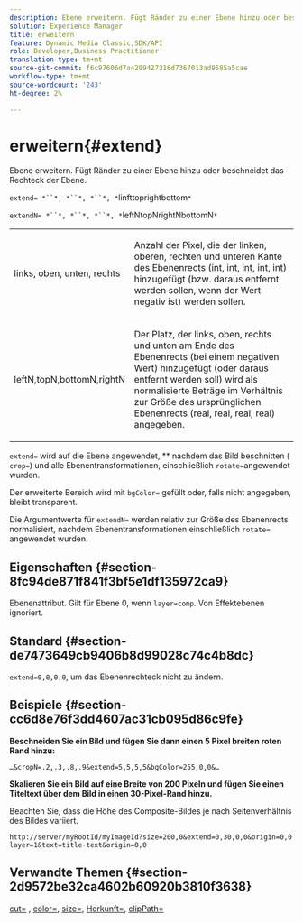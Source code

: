 ```yaml
---
description: Ebene erweitern. Fügt Ränder zu einer Ebene hinzu oder beschneidet das Rechteck der Ebene.
solution: Experience Manager
title: erweitern
feature: Dynamic Media Classic,SDK/API
role: Developer,Business Practitioner
translation-type: tm+mt
source-git-commit: f6c97606d7a4209427316d7367013ad9585a5cae
workflow-type: tm+mt
source-wordcount: '243'
ht-degree: 2%

---
```



# erweitern{#extend}

Ebene erweitern. Fügt Ränder zu einer Ebene hinzu oder beschneidet das Rechteck der Ebene.

`extend= *``*, *``*, *``*, *`linfttoprightbottom`*`

`extendN= *``*, *``*, *``*, *`leftNtopNrightNbottomN`*`

<table id="simpletable_1DCCD469712B423C8154630127DC5F54"> 
 <tr class="strow"> 
  <td class="stentry"> <p><span class="codeph"> <span class="varname"> links, oben, unten, rechts</span></span> </p></td> 
  <td class="stentry"> <p>Anzahl der Pixel, die der linken, oberen, rechten und unteren Kante des Ebenenrects (int, int, int, int, int) hinzugefügt (bzw. daraus entfernt werden sollen, wenn der Wert negativ ist) werden sollen. </p></td> 
 </tr> 
 <tr class="strow"> 
  <td class="stentry"> <p><span class="codeph"> <span class="varname"> leftN,topN,bottomN,rightN</span></span> </p></td> 
  <td class="stentry"> <p>Der Platz, der links, oben, rechts und unten am Ende des Ebenenrects (bei einem negativen Wert) hinzugefügt (oder daraus entfernt werden soll) wird als normalisierte Beträge im Verhältnis zur Größe des ursprünglichen Ebenenrects (real, real, real, real) angegeben. </p></td> 
 </tr> 
</table>

`extend=` wird auf die Ebene angewendet,  ** nachdem das Bild beschnitten (  `crop=`) und alle Ebenentransformationen, einschließlich  `rotate=`angewendet wurden.

Der erweiterte Bereich wird mit `bgColor=` gefüllt oder, falls nicht angegeben, bleibt transparent.

Die Argumentwerte für `extendN=` werden relativ zur Größe des Ebenenrects normalisiert, nachdem Ebenentransformationen einschließlich `rotate=` angewendet wurden.

## Eigenschaften {#section-8fc94de871f841f3bf5e1df135972ca9}

Ebenenattribut. Gilt für Ebene 0, wenn `layer=comp`. Von Effektebenen ignoriert.

## Standard {#section-de7473649cb9406b8d99028c74c4b8dc}

`extend=0,0,0,0`, um das Ebenenrechteck nicht zu ändern.

## Beispiele {#section-cc6d8e76f3dd4607ac31cb095d86c9fe}

**Beschneiden Sie ein Bild und fügen Sie dann einen 5 Pixel breiten roten Rand hinzu:**

`…&cropN=.2,.3,.8,.9&extend=5,5,5,5&bgColor=255,0,0&…`

**Skalieren Sie ein Bild auf eine Breite von 200 Pixeln und fügen Sie einen Titeltext über dem Bild in einen 30-Pixel-Rand hinzu.**

Beachten Sie, dass die Höhe des Composite-Bildes je nach Seitenverhältnis des Bildes variiert.

`http://server/myRootId/myImageId?size=200,0&extend=0,30,0,0&origin=0,0 layer=1&text=title-text&origin=0,0`

## Verwandte Themen {#section-2d9572be32ca4602b60920b3810f3638}

[cut=](../../../../../is-api/http-ref/image-serving-api-ref/c-http-protocol-reference/c-command-reference/r-crop.md#reference-6fd0f6399966446ab4425ce050572eab) ,  [color=](/help/aem-is-ir-api/is-api/http-ref/image-serving-api-ref/c-http-protocol-reference/c-data-types/r-is-http-color.md),  [size=](../../../../../is-api/http-ref/image-serving-api-ref/c-http-protocol-reference/c-data-types/r-size.md#reference-04d383f32c7b4003bed9978cb854747b),  [Herkunft=](../../../../../is-api/http-ref/image-serving-api-ref/c-http-protocol-reference/c-command-reference/r-origin.md#reference-e11c7ac06e2240cc884c3fec98f05138),  [clipPath=](../../../../../is-api/http-ref/image-serving-api-ref/c-http-protocol-reference/c-command-reference/r-clippath.md#reference-8139b1b52dc54749b51b109521ddf83d)
